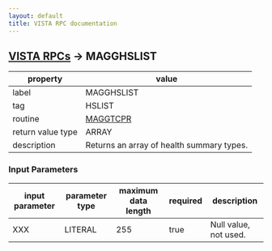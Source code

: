 ```yaml
---
layout: default
title: VISTA RPC documentation
---
```




## [VISTA RPCs](TableOfContent.md) &#8594; MAGGHSLIST 

 property | value 
--- | --- 
 label | MAGGHSLIST
 tag | HSLIST
 routine | [MAGGTCPR](http://code.osehra.org/dox/Routine_MAGGTCPR_source.html)
 return value type | ARRAY
 description | Returns an array of health summary types.

### Input Parameters

| input parameter | parameter type | maximum data length | required | description | 
| --- | --- | --- | --- | --- | 
| XXX | LITERAL | 255 | true | Null value, not used. | 